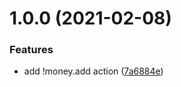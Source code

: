 # 1.0.0 (2021-02-08)


### Features

* add !money.add action ([7a6884e](https://github.com/art-framework/art-vault/commit/7a6884e864f408b828310c7b1af9e06881c0fc93))
